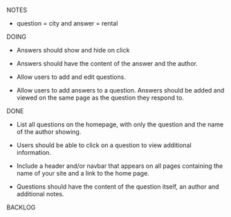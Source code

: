 NOTES
* question = city and answer = rental


DOING

* Answers should show and hide on click


* Answers should have the content of the answer and the author.


* Allow users to add and edit questions.

* Allow users to add answers to a question. Answers should be added and viewed on the same page as the question they respond to.


DONE
* List all questions on the homepage, with only the question and the name of the author showing.

* Users should be able to click on a question to view additional information.

* Include a header and/or navbar that appears on all pages containing the name of your site and a link to the home page.

* Questions should have the content of the question itself, an author and additional notes.


BACKLOG
